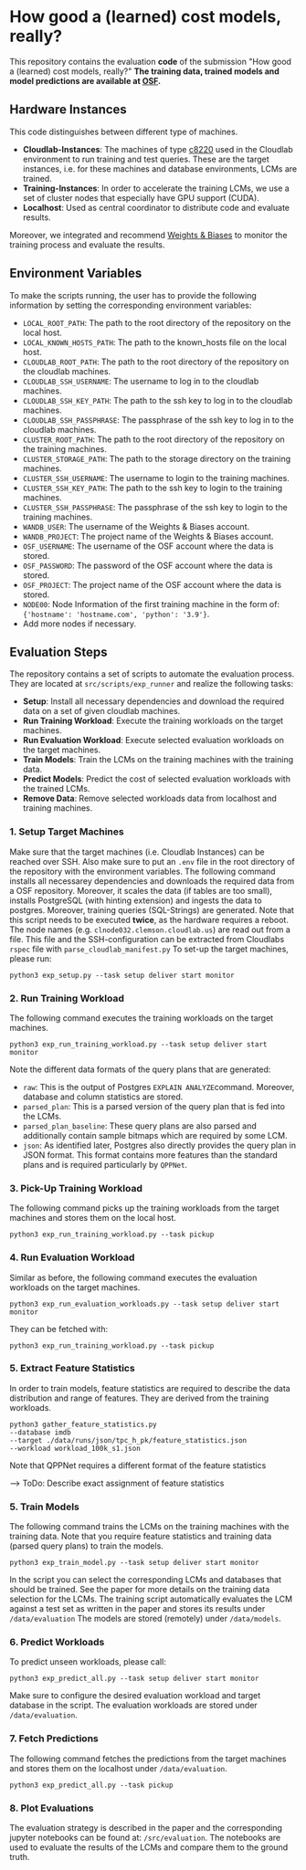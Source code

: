 # How good a (learned) cost models, really? 
This repository contains the evaluation **code** of the submission "How good a (learned) cost models, really?"
**The training data, trained models and model predictions are available at [OSF](https://osf.io/mahku/?view_only=a5255c9b7aad4c198aadcd4aa22c87fc).**

## Hardware Instances
This code distinguishes between different type of machines.
- **Cloudlab-Instances**: The machines of type [c8220](https://www.clemson.cloudlab.us/portal/show-nodetype.php?type=c8220&_gl=1*1goap78*_ga*MTIyNzE5ODc0My4xNzIxOTIwMTMw*_ga_6W2Y02FJX6*MTcyMzE4MzIwNi42LjEuMTcyMzE4MzIyMy4wLjAuMA..) 
  used in the Cloudlab environment to run training and test queries. These are the target instances, i.e. for these machines and database environments, LCMs are trained.
- **Training-Instances**: In order to accelerate the training LCMs, we use a set of cluster nodes that especially have GPU support (CUDA).
- **Localhost**: Used as central coordinator to distribute code and evaluate results.

Moreover, we integrated and recommend [Weights & Biases](https://wandb.ai/site) to monitor the training process and evaluate the results.

## Environment Variables
To make the scripts running, the user has to provide the following information by setting the corresponding environment variables:
- `LOCAL_ROOT_PATH`: The path to the root directory of the repository on the local host.
- `LOCAL_KNOWN_HOSTS_PATH`: The path to the known_hosts file on the local host.
- `CLOUDLAB_ROOT_PATH`: The path to the root directory of the repository on the cloudlab machines.
- `CLOUDLAB_SSH_USERNAME`: The username to log in to the cloudlab machines.
- `CLOUDLAB_SSH_KEY_PATH`: The path to the ssh key to log in to the cloudlab machines.
- `CLOUDLAB_SSH_PASSPHRASE`: The passphrase of the ssh key to log in to the cloudlab machines.
- `CLUSTER_ROOT_PATH`: The path to the root directory of the repository on the training machines.
- `CLUSTER_STORAGE_PATH`: The path to the storage directory on the training machines.
- `CLUSTER_SSH_USERNAME`: The username to login to the training machines.
- `CLUSTER_SSH_KEY_PATH`: The path to the ssh key to login to the training machines.
- `CLUSTER_SSH_PASSPHRASE`: The passphrase of the ssh key to login to the training machines.
- `WANDB_USER`: The username of the Weights & Biases account.
- `WANDB_PROJECT`: The project name of the Weights & Biases account.
- `OSF_USERNAME`: The username of the OSF account where the data is stored.
- `OSF_PASSWORD`: The password of the OSF account where the data is stored.
- `OSF_PROJECT`: The project name of the OSF account where the data is stored.
- `NODE00`: Node Information of the first training machine in the form of: `{'hostname': 'hostname.com', 'python': '3.9'}`.
- Add more nodes if necessary.

## Evaluation Steps
The repository contains a set of scripts to automate the evaluation process.
They are located at `src/scripts/exp_runner` and realize the following tasks:
- **Setup**: Install all necessary dependencies and download the required data on a set of given cloudlab machines.
- **Run Training Workload**: Execute the training workloads on the target machines.
- **Run Evaluation Workload**: Execute selected evaluation workloads on the target machines.
- **Train Models**: Train the LCMs on the training machines with the training data.
- **Predict Models**: Predict the cost of selected evaluation workloads with the trained LCMs.
- **Remove Data**: Remove selected workloads data from localhost and training machines.

### 1. Setup Target Machines
Make sure that the target machines (i.e. Cloudlab Instances) can be reached over SSH.
Also make sure to put an `.env` file in the root directory of the repository with the environment variables.
The following command installs all necessarey dependencies and downloads the required data from a OSF repository.
Moreover, it scales the data (if tables are too small), installs PostgreSQL (with hinting extension) and ingests 
the data to postgres. Moreover, training queries (SQL-Strings) are generated. 
Note that this script needs to be executed **twice**, as the hardware requires a reboot.
The node names (e.g. `clnode032.clemson.cloudlab.us`) are read out from a file.
This file and the SSH-configuration can be extracted from Cloudlabs `rspec` file with `parse_cloudlab_manifest.py`
To set-up the target machines, please run:

```
python3 exp_setup.py --task setup deliver start monitor
```

### 2. Run Training Workload
The following command executes the training workloads on the target machines.
```
python3 exp_run_training_workload.py --task setup deliver start monitor
```
Note the different data formats of the query plans that are generated:
- `raw`: This is the output of Postgres `EXPLAIN ANALYZE`command. Moreover, database and column statistics are stored.
- `parsed_plan`: This is a parsed version of the query plan that is fed into the LCMs.
- `parsed_plan_baseline`: These query plans are also parsed and additionally contain sample bitmaps which are required by some LCM.
- `json`: As identified later, Postgres also directly provides the query plan in JSON format.
This format contains more features than the standard plans and is required particularly by `QPPNet`.

### 3. Pick-Up Training Workload
The following command picks up the training workloads from the target machines and stores them on the local host.
```
python3 exp_run_training_workload.py --task pickup
```


### 4. Run Evaluation Workload
Similar as before, the following command executes the evaluation workloads on the target machines.
```
python3 exp_run_evaluation_workloads.py --task setup deliver start monitor
```
They can be fetched with:
```
python3 exp_run_training_workload.py --task pickup
```

### 5. Extract Feature Statistics
In order to train models, feature statistics are required to describe the data distribution and 
range of features. They are derived from the training workloads.
```
python3 gather_feature_statistics.py 
--database imdb 
--target ./data/runs/json/tpc_h_pk/feature_statistics.json 
--workload workload_100k_s1.json 
```
Note that QPPNet requires a different format of the feature statistics

--> ToDo: Describe exact assignment of feature statistics

### 5. Train Models
The following command trains the LCMs on the training machines with the training data.
Note that you require feature statistics and training data (parsed query plans) to train the models.
```
python3 exp_train_model.py --task setup deliver start monitor
```
In the script you can select the corresponding LCMs and databases that should be trained.
See the paper for more details on the training data selection for the LCMs.
The training script automatically evaluates the LCM against a test set as written in the paper and stores
its results under `/data/evaluation`
The models are stored (remotely) under `/data/models`.

### 6. Predict Workloads
To predict unseen workloads, please call:
```
python3 exp_predict_all.py --task setup deliver start monitor
```
Make sure to configure the desired evaluation workload and target database in the script.
The evaluation workloads are stored under `/data/evaluation`.

### 7. Fetch Predictions
The following command fetches the predictions from the target machines and stores them on the localhost under `/data/evaluation`.
```
python3 exp_predict_all.py --task pickup
```

### 8. Plot Evaluations
The evaluation strategy is described in the paper and the corresponding jupyter notebooks can be found at:
`/src/evaluation`. The notebooks are used to evaluate the results of the LCMs and compare them to the ground truth.